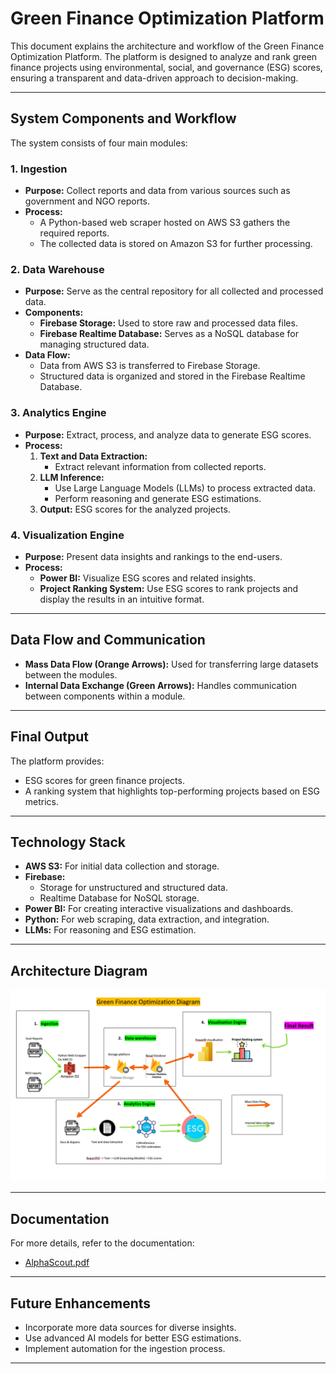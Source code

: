 # Green Finance Optimization Platform

This document explains the architecture and workflow of the Green Finance Optimization Platform. The platform is designed to analyze and rank green finance projects using environmental, social, and governance (ESG) scores, ensuring a transparent and data-driven approach to decision-making.

---

## System Components and Workflow

The system consists of four main modules:

### 1. **Ingestion**
   - **Purpose:** Collect reports and data from various sources such as government and NGO reports.
   - **Process:**
     - A Python-based web scraper hosted on AWS S3 gathers the required reports.
     - The collected data is stored on Amazon S3 for further processing.

### 2. **Data Warehouse**
   - **Purpose:** Serve as the central repository for all collected and processed data.
   - **Components:**
     - **Firebase Storage:** Used to store raw and processed data files.
     - **Firebase Realtime Database:** Serves as a NoSQL database for managing structured data.
   - **Data Flow:**
     - Data from AWS S3 is transferred to Firebase Storage.
     - Structured data is organized and stored in the Firebase Realtime Database.

### 3. **Analytics Engine**
   - **Purpose:** Extract, process, and analyze data to generate ESG scores.
   - **Process:**
     1. **Text and Data Extraction:**
        - Extract relevant information from collected reports.
     2. **LLM Inference:**
        - Use Large Language Models (LLMs) to process extracted data.
        - Perform reasoning and generate ESG estimations.
     3. **Output:** ESG scores for the analyzed projects.

### 4. **Visualization Engine**
   - **Purpose:** Present data insights and rankings to the end-users.
   - **Process:**
     - **Power BI:** Visualize ESG scores and related insights.
     - **Project Ranking System:** Use ESG scores to rank projects and display the results in an intuitive format.

---

## Data Flow and Communication
- **Mass Data Flow (Orange Arrows):** Used for transferring large datasets between the modules.
- **Internal Data Exchange (Green Arrows):** Handles communication between components within a module.

---

## Final Output
The platform provides:
- ESG scores for green finance projects.
- A ranking system that highlights top-performing projects based on ESG metrics.

---

## Technology Stack
- **AWS S3:** For initial data collection and storage.
- **Firebase:**
  - Storage for unstructured and structured data.
  - Realtime Database for NoSQL storage.
- **Power BI:** For creating interactive visualizations and dashboards.
- **Python:** For web scraping, data extraction, and integration.
- **LLMs:** For reasoning and ESG estimation.

---

## Architecture Diagram
![Architecture Diagram](image/Architecture.png)

---

## Documentation
For more details, refer to the documentation:
- [AlphaScout.pdf](docs/Alphascout.pdf)

---

## Future Enhancements
- Incorporate more data sources for diverse insights.
- Use advanced AI models for better ESG estimations.
- Implement automation for the ingestion process.

---
